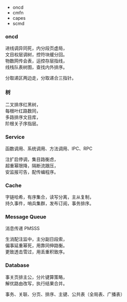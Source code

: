 - oncd
- cmfn
- capes
- scmd

### oncd 
进线调异同死，内分段页虚局，  
文目权层调树，控符块缓分回。    
物数网传会表，运控存层指线，  
线栈队表树图，查找内外排序。  

分取递区两边走，分取递合三指针。

### 树
二叉排序红黑树，  
每根叶红路数同，  
多路排序文目库，  
阶根关子序指层。  

### Service
函数调用、系统调用、方法调用、IPC、RPC

注扩启停调，集目路衡虑，  
超重幂限降，隔断流跟压，  
安监报可告，配传编程序。  

### Cache
字链哈希，有序集合，读写分离，主从复制，  
持久事件，哨兵集群，发布订阅，事务排序。

### Message Queue
消息传递 PMSSS 

生消配注监中，主分副日段索，  
偏事延重幂死，用靠同伸路衡。   
更致透击雪过，用丢重积致序。

### Database
事关页排主公，分片键算策略，  
解优路由改写，执行结果合并。  

事务、关联、分页、排序、主键、公共表（全局表、广播表）